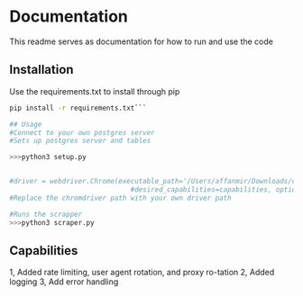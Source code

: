 # Documentation

This readme serves as documentation for how to run and use the code

## Installation

Use the requirements.txt to install through pip

````bash
pip install -r requirements.txt```

## Usage
#Connect to your own postgres server
#Sets up postgres server and tables

>>>python3 setup.py


#driver = webdriver.Chrome(executable_path='/Users/affanmir/Downloads/chromedriver_mac64(1)/chromedriver',
                              #desired_capabilities=capabilities, options=options)
#Replace the chromdriver path with your own driver path

#Runs the scrapper
>>>python3 scraper.py
````

## Capabilities

1, Added rate limiting, user agent rotation, and proxy ro-tation
2, Added logging
3, Add error handling
